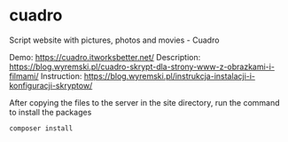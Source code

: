 # cuadro
Script website with pictures, photos and movies - Cuadro

Demo: https://cuadro.itworksbetter.net/
Description: https://blog.wyremski.pl/cuadro-skrypt-dla-strony-www-z-obrazkami-i-filmami/
Instruction: https://blog.wyremski.pl/instrukcja-instalacji-i-konfiguracji-skryptow/

After copying the files to the server in the site directory, run the command to install the packages
```
composer install
```
